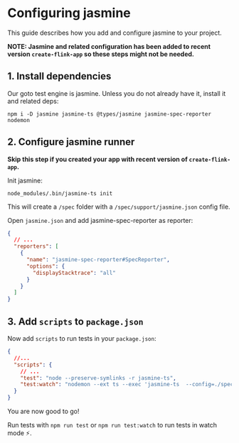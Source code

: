 # Configuring jasmine

This guide describes how you add and configure jasmine to your project.

**NOTE: Jasmine and related configuration has been added to recent version `create-flink-app` so these steps might not be needed.**

## 1. Install dependencies

Our goto test engine is jasmine. Unless you do not already have it, install it and related deps:

```
npm i -D jasmine jasmine-ts @types/jasmine jasmine-spec-reporter nodemon
```

## 2. Configure jasmine runner

**Skip this step if you created your app with recent version of `create-flink-app`.**

Init jasmine:

```
node_modules/.bin/jasmine-ts init
```

This will create a `/spec` folder with a `/spec/support/jasmine.json` config file.

Open `jasmine.json` and add jasmine-spec-reporter as reporter:

```json
{
  // ...
  "reporters": [
    {
      "name": "jasmine-spec-reporter#SpecReporter",
      "options": {
        "displayStacktrace": "all"
      }
    }
  ]
}
```

## 3. Add `scripts` to `package.json`

Now add `scripts` to run tests in your `package.json`:

```json
{
  //...
  "scripts": {
    // ...
    "test": "node --preserve-symlinks -r jasmine-ts",
    "test:watch": "nodemon --ext ts --exec 'jasmine-ts  --config=./spec/support/jasmine.json'"
  }
}
```

You are now good to go!

Run tests with `npm run test` or `npm run test:watch` to run tests in watch mode ⚡️.
